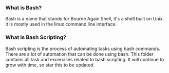 ### What is Bash?
Bash is a name that stands for Bourne Again Shell, it's a shell built on Unix. It is mostly used in the linux command line interface.
### What is Bash Scripting?
Bash scripting is the process of automating tasks using bash commands. There are a lot of automation that can be done using bash.
This folder contains all task and excercises related to bash scripting. It will continue to grow with time, so star this to be updated.
